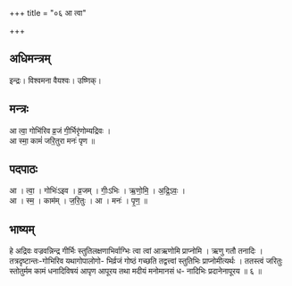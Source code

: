 +++
title = "०६ आ त्वा"

+++
## अधिमन्त्रम्
इन्द्रः। विश्वमना वैयश्वः। उष्णिक्।

## मन्त्रः
आ त्वा॒ गोभि॑रिव व्र॒जं गी॒र्भिरृ॑णोम्यद्रिवः ।  
आ स्मा॒ कामं॑ जरि॒तुरा मनः॑ पृण ॥

## पदपाठः
आ । त्वा॒ । गोभिः॑ऽइव । व्र॒जम् । गीः॒ऽभिः । ऋ॒णो॒मि॒ । अ॒द्रि॒ऽवः॒ ।  
आ । स्म॒ । काम॑म् । ज॒रि॒तुः । आ । मनः॑ । पृ॒ण॒ ॥

## भाष्यम्
हे अद्रिवः वज्रवन्निन्द्र गीर्भिः स्तुतिलक्षणाभिर्वाग्भिः त्वा त्वां आऋणोमि प्राप्नोमि । ऋणु गतौ तनादिः । तत्रदृष्टान्तः-गोभिरिव यथागोपालोगो- भिर्व्रजं गोष्ठं गच्छति तद्वत्त्वां स्तुतिभिः प्राप्नोमीत्यर्थः । ततस्त्वं जरितुः स्तोतुर्मम कामं धनादिविषयं आपृण आपूरय तथा मदीयं मनोमानसं ध- नादिभिः प्रदानेनापूरय ॥ ६ ॥